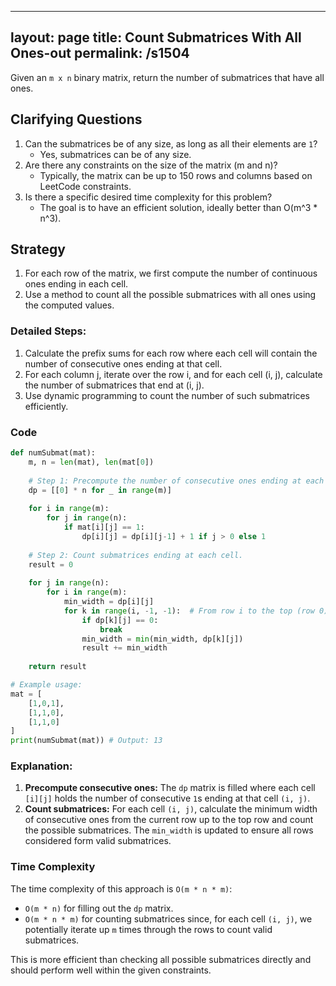 
---
layout: page
title:  Count Submatrices With All Ones-out
permalink: /s1504
---
Given an `m x n` binary matrix, return the number of submatrices that have all ones.

## Clarifying Questions
1. Can the submatrices be of any size, as long as all their elements are `1`?
   - Yes, submatrices can be of any size.
2. Are there any constraints on the size of the matrix (m and n)?
   - Typically, the matrix can be up to 150 rows and columns based on LeetCode constraints.
3. Is there a specific desired time complexity for this problem?
   - The goal is to have an efficient solution, ideally better than O(m^3 * n^3).

## Strategy
1. For each row of the matrix, we first compute the number of continuous ones ending in each cell.
2. Use a method to count all the possible submatrices with all ones using the computed values.

### Detailed Steps:
1. Calculate the prefix sums for each row where each cell will contain the number of consecutive ones ending at that cell.
2. For each column j, iterate over the row i, and for each cell (i, j), calculate the number of submatrices that end at (i, j).
3. Use dynamic programming to count the number of such submatrices efficiently.

### Code
```python
def numSubmat(mat):
    m, n = len(mat), len(mat[0])
    
    # Step 1: Precompute the number of consecutive ones ending at each cell.
    dp = [[0] * n for _ in range(m)]
    
    for i in range(m):
        for j in range(n):
            if mat[i][j] == 1:
                dp[i][j] = dp[i][j-1] + 1 if j > 0 else 1
    
    # Step 2: Count submatrices ending at each cell.
    result = 0
    
    for j in range(n):
        for i in range(m):
            min_width = dp[i][j]
            for k in range(i, -1, -1):  # From row i to the top (row 0)
                if dp[k][j] == 0:
                    break
                min_width = min(min_width, dp[k][j])
                result += min_width
                
    return result

# Example usage:
mat = [
    [1,0,1],
    [1,1,0],
    [1,1,0]
]
print(numSubmat(mat)) # Output: 13
```

### Explanation:
1. **Precompute consecutive ones:** The `dp` matrix is filled where each cell `[i][j]` holds the number of consecutive `1`s ending at that cell `(i, j)`.
2. **Count submatrices:** For each cell `(i, j)`, calculate the minimum width of consecutive ones from the current row up to the top row and count the possible submatrices. The `min_width` is updated to ensure all rows considered form valid submatrices. 

### Time Complexity
The time complexity of this approach is `O(m * n * m)`:
- `O(m * n)` for filling out the `dp` matrix.
- `O(m * n * m)` for counting submatrices since, for each cell `(i, j)`, we potentially iterate up `m` times through the rows to count valid submatrices.

This is more efficient than checking all possible submatrices directly and should perform well within the given constraints.